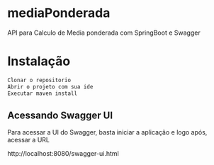 # mediaPonderada

API para Calculo de Media ponderada com SpringBoot e Swagger

# Instalação

```bash
Clonar o repositorio
Abrir o projeto com sua ide
Executar maven install
```
<h2>Acessando Swagger UI</h2>
Para acessar a UI do Swagger, basta iniciar a aplicação e logo após, acessar a URL

http://localhost:8080/swagger-ui.html




